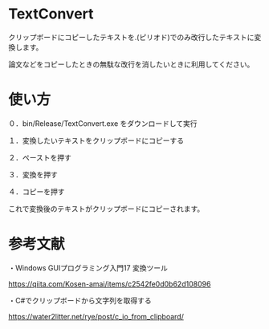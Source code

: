 # TextConvert
クリップボードにコピーしたテキストを.(ピリオド)でのみ改行したテキストに変換します。

論文などをコピーしたときの無駄な改行を消したいときに利用してください。

# 使い方
０．bin/Release/TextConvert.exe をダウンロードして実行

１．変換したいテキストをクリップボードにコピーする

２．ペーストを押す

３．変換を押す

４．コピーを押す

これで変換後のテキストがクリップボードにコピーされます。


# 参考文献
・Windows GUIプログラミング入門17 変換ツール

https://qiita.com/Kosen-amai/items/c2542fe0d0b62d108096

・C#でクリップボードから文字列を取得する

https://water2litter.net/rye/post/c_io_from_clipboard/
